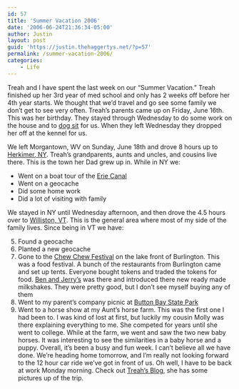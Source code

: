 ```yaml
---
id: 57
title: 'Summer Vacation 2006'
date: '2006-06-24T21:36:34-05:00'
author: Justin
layout: post
guid: 'https://justin.thehaggertys.net/?p=57'
permalink: /summer-vacation-2006/
categories:
    - Life
---
```


Treah and I have spent the last week on our “Summer Vacation.” Treah finished up her 3rd year of med school and only has 2 weeks off before her 4th year starts. We thought that we’d travel and go see some family we don’t get to see very often. Treah’s parents came up on Friday, June 16th. This was her birthday. They stayed through Wednesday to do some work on the house and to [dog sit](http://busydingbat.wordpress.com/2006/06/22/our-grandbaby/) for us. When they left Wednesday they dropped her off at the kennel for us.

We left Morgantown, WV on Sunday, June 18th and drove 8 hours up to [Herkimer, NY](http://maps.google.com/maps?f=q&hl=en&q=herkimer,+ny&ie=UTF8&om=1). Treah’s grandparents, aunts and uncles, and cousins live there. This is the town her Dad grew up in. While in NY we:

- Went on a boat tour of the [Erie Canal](http://www.canals.state.ny.us/exvac/landwater/lwerie.html)
- Went on a geocache
- Did some home work
- Did a lot of visiting with family

We stayed in NY until Wednesday afternoon, and then drove the 4.5 hours over to [Williston, VT](http://maps.google.com/maps?f=q&hl=en&q=williston,+vt&ie=UTF8&om=1). This is the general area where most of my side of the family lives. Since being in VT we have:

5. Found a geocache
6. Planted a new geocache
7. Gone to the [Chew Chew Festival](http://www.greenmountainchewchew.com/) on the lake front of Burlington. This was a food festival. A bunch of the restaurants from Burlington came and set up tents. Everyone bought tokens and traded the tokens for food. [Ben and Jerry’s](http://www.benjerry.com/) was there and introduced there new ready made milkshakes. They were pretty good, but I don’t see myself buying any of them
8. Went to my parent’s company picnic at [Button Bay State Park](http://www.vtstateparks.com/htm/buttonbay.cfm)
9. Went to a horse show at my Aunt’s horse farm. This was the first one I had been to. I was kind of lost at first, but luckily my cousin Molly was there explaining everything to me. She competed for years until she went to college. While at the farm, we went and saw the two new baby horses. It was interesting to see the similarities in a baby horse and a puppy.
Overall, it’s been a busy and fun week. I can’t believe all we have done. We’re heading home tomorrow, and I’m really not looking forward to the 12 hour car ride we’ve got in front of us. Oh well, I have to be back at work Monday morning. Check out [Treah’s Blog](http://www.treah.com/), she has some pictures up of the trip.